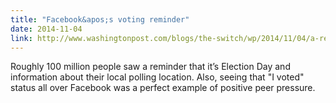 ```yaml
---
title: "Facebook&apos;s voting reminder"
date: 2014-11-04
link: http://www.washingtonpost.com/blogs/the-switch/wp/2014/11/04/a-real-time-map-of-everyone-whos-clicked-that-i-voted-button-on-facebook/
---
```

 Roughly 100 million people saw a reminder that it’s Election Day and information about their local polling location. Also, seeing that "I voted" status all over Facebook was a perfect example of positive peer pressure.
